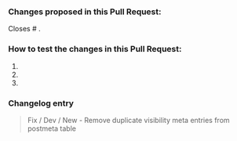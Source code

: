 ### Changes proposed in this Pull Request:

<!-- Describe the changes made to this Pull Request and the reason for such changes. -->

Closes # .

### How to test the changes in this Pull Request:

<!-- Add detailed instructions for how to test that this PR fixes the issue and confirm that it doesn't break any other features :) -->

1.
2.
3.

### Changelog entry

<!-- Add suggested changelog entry here. For example: -->
> Fix / Dev / New - Remove duplicate visibility meta entries from postmeta table
<!-- See [previous releases](../../releases) for more examples. -->
